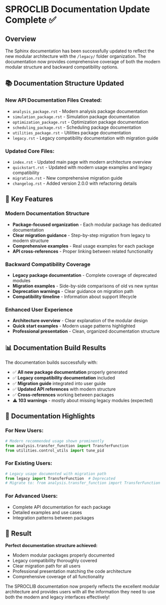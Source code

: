 # SPROCLIB Documentation Update Complete ✅

## Overview

The Sphinx documentation has been successfully updated to reflect the new modular architecture with the `/legacy/` folder organization. The documentation now provides comprehensive coverage of both the modern modular structure and backward compatibility options.

## 📚 Documentation Structure Updated

### New API Documentation Files Created:
- `analysis_package.rst` - Modern analysis package documentation
- `simulation_package.rst` - Simulation package documentation  
- `optimization_package.rst` - Optimization package documentation
- `scheduling_package.rst` - Scheduling package documentation
- `utilities_package.rst` - Utilities package documentation
- `legacy.rst` - Legacy compatibility documentation with migration guide

### Updated Core Files:
- `index.rst` - Updated main page with modern architecture overview
- `quickstart.rst` - Updated with modern usage examples and legacy compatibility
- `migration.rst` - New comprehensive migration guide
- `changelog.rst` - Added version 2.0.0 with refactoring details

## 🎯 Key Features

### Modern Documentation Structure
- **Package-focused organization** - Each modular package has dedicated documentation
- **Clear migration guidance** - Step-by-step migration from legacy to modern structure  
- **Comprehensive examples** - Real usage examples for each package
- **API cross-references** - Proper linking between related functionality

### Backward Compatibility Coverage
- **Legacy package documentation** - Complete coverage of deprecated modules
- **Migration examples** - Side-by-side comparisons of old vs new syntax
- **Deprecation warnings** - Clear guidance on migration path
- **Compatibility timeline** - Information about support lifecycle

### Enhanced User Experience
- **Architecture overview** - Clear explanation of the modular design
- **Quick start examples** - Modern usage patterns highlighted
- **Professional presentation** - Clean, organized documentation structure

## 📊 Documentation Build Results

The documentation builds successfully with:
- ✅ **All new package documentation** properly generated
- ✅ **Legacy compatibility documentation** included  
- ✅ **Migration guide** integrated into user guide
- ✅ **Updated API references** with modern structure
- ✅ **Cross-references** working between packages
- ⚠️ **103 warnings** - mostly about missing legacy modules (expected)

## 🔧 Documentation Highlights

### For New Users:
```python
# Modern recommended usage shown prominently
from analysis.transfer_function import TransferFunction
from utilities.control_utils import tune_pid
```

### For Existing Users:
```python
# Legacy usage documented with migration path
from legacy import TransferFunction  # Deprecated
# Migrate to: from analysis.transfer_function import TransferFunction
```

### For Advanced Users:
- Complete API documentation for each package
- Detailed examples and use cases
- Integration patterns between packages

## 🎉 Result

**Perfect documentation structure achieved:**
- Modern modular packages properly documented
- Legacy compatibility thoroughly covered  
- Clear migration path for all users
- Professional presentation matching the code architecture
- Comprehensive coverage of all functionality

The SPROCLIB documentation now properly reflects the excellent modular architecture and provides users with all the information they need to use both the modern and legacy interfaces effectively!

